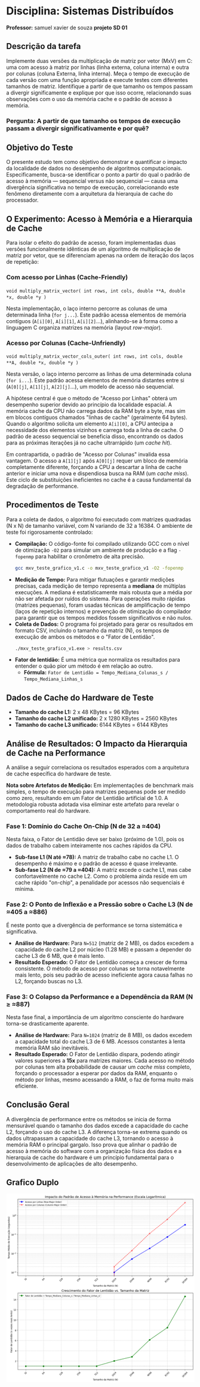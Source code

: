 # Disciplina: Sistemas Distribuídos
**Professor:** samuel xavier de souza
**projeto SD 01**

## Descrição da tarefa
Implemente duas versões da multiplicação de matriz por vetor (MxV) em C: uma com acesso à matriz por linhas (linha externa, coluna interna) e outra por colunas (coluna Externa, linha interna). Meça o tempo de execução de cada versão com uma função apropriada e execute testes com diferentes tamanhos de matriz. Identifique a partir de que tamanho os tempos passam a divergir significamente e explique por que isso ocorre, relacionando suas observações com o uso da memória cache e o padrão de acesso à memória.

### Pergunta: A partir de que tamanho os tempos de execução passam a divergir significativamente e por quê?

## Objetivo do Teste
O presente estudo tem como objetivo demonstrar e quantificar o impacto da localidade de dados no desempenho de algoritmos computacionais. Especificamente, busca-se identificar o ponto a partir do qual o padrão de acesso à memória — sequencial versus não sequencial — causa uma divergência significativa no tempo de execução, correlacionando este fenômeno diretamente com a arquitetura da hierarquia de cache do processador.

## O Experimento: Acesso à Memória e a Hierarquia de Cache
Para isolar o efeito do padrão de acesso, foram implementadas duas versões funcionalmente idênticas de um algoritmo de multiplicação de matriz por vetor, que se diferenciam apenas na ordem de iteração dos laços de repetição:

### Com acesso por Linhas (Cache-Friendly)
`void multiply_matrix_vector( int rows, int cols, double **A, double *x, double *y )`

Nesta implementação, o laço interno percorre as colunas de uma determinada linha (`for j...`). Este padrão acessa elementos de memória contíguos (`A[i][0]`, `A[i][1]`, `A[i][2]`...), alinhando-se à forma como a linguagem C organiza matrizes na memória (layout *row-major*).

### Acesso por Colunas (Cache-Unfriendly)
`void multiply_matrix_vector_cols_outer( int rows, int cols, double **A, double *x, double *y )`

Nesta versão, o laço interno percorre as linhas de uma determinada coluna (`for i...`). Este padrão acessa elementos de memória distantes entre si (`A[0][j]`, `A[1][j]`, `A[2][j]`...), um modelo de acesso não sequencial.

A hipótese central é que o método de "Acesso por Linhas" obterá um desempenho superior devido ao princípio da localidade espacial. A memória cache da CPU não carrega dados da RAM byte a byte, mas sim em blocos contíguos chamados "linhas de cache" (geralmente 64 bytes). Quando o algoritmo solicita um elemento `A[i][0]`, a CPU antecipa a necessidade dos elementos vizinhos e carrega toda a linha de cache. O padrão de acesso sequencial se beneficia disso, encontrando os dados para as próximas iterações já no cache ultrarrápido (um *cache hit*).

Em contrapartida, o padrão de "Acesso por Colunas" invalida essa vantagem. O acesso a `A[1][j]` após `A[0][j]` requer um bloco de memória completamente diferente, forçando a CPU a descartar a linha de cache anterior e iniciar uma nova e dispendiosa busca na RAM (um *cache miss*). Este ciclo de substituições ineficientes no cache é a causa fundamental da degradação de performance.

## Procedimentos de Teste
Para a coleta de dados, o algoritmo foi executado com matrizes quadradas (N x N) de tamanho variável, com N variando de 32 a 16384. O ambiente de teste foi rigorosamente controlado:

* **Compilação:** O código-fonte foi compilado utilizando GCC com o nível de otimização `-O2` para simular um ambiente de produção e a flag `-fopenmp` para habilitar o cronômetro de alta precisão.
    ```bash
    gcc mxv_teste_grafico_v1.c -o mxv_teste_grafico_v1 -O2 -fopenmp
    ```
* **Medição de Tempo:** Para mitigar flutuações e garantir medições precisas, cada medição de tempo representa a **mediana** de múltiplas execuções. A mediana é estatisticamente mais robusta que a média por não ser afetada por ruídos do sistema. Para operações muito rápidas (matrizes pequenas), foram usadas técnicas de amplificação de tempo (laços de repetição internos) e prevenção de otimização do compilador para garantir que os tempos medidos fossem significativos e não nulos.
* **Coleta de Dados:** O programa foi projetado para gerar os resultados em formato CSV, incluindo o tamanho da matriz (N), os tempos de execução de ambos os métodos e o "Fator de Lentidão".
    ```bash
    ./mxv_teste_grafico_v1.exe > results.csv
    ```
* **Fator de lentidão:** É uma métrica que normaliza os resultados para entender o quão pior um método é em relação ao outro.
    * **Fórmula:** `Fator de Lentidão = Tempo_Mediana_Colunas_s / Tempo_Mediana_Linhas_s`

## Dados de Cache do Hardware de Teste
* **Tamanho do cache L1:** 2 x 48 KBytes = 96 KBytes
* **Tamanho do cache L2 unificado:** 2 x 1280 KBytes = 2560 KBytes
* **Tamanho do cache L3 unificado:** 6144 KBytes = 6144 KBytes

## Análise de Resultados: O Impacto da Hierarquia de Cache na Performance
A análise a seguir correlaciona os resultados esperados com a arquitetura de cache específica do hardware de teste.

**Nota sobre Artefatos de Medição:** Em implementações de benchmark mais simples, o tempo de execução para matrizes pequenas pode ser medido como zero, resultando em um Fator de Lentidão artificial de 1.0. A metodologia robusta adotada visa eliminar este artefato para revelar o comportamento real do hardware.

### Fase 1: Domínio do Cache On-Chip (N de 32 a ≈404)
Nesta faixa, o Fator de Lentidão deve ser baixo (próximo de 1.0), pois os dados de trabalho cabem inteiramente nos caches rápidos da CPU.
* **Sub-fase L1 (N até ≈78):** A matriz de trabalho cabe no cache L1. O desempenho é máximo e o padrão de acesso é quase irrelevante.
* **Sub-fase L2 (N de ≈79 a ≈404):** A matriz excede o cache L1, mas cabe confortavelmente no cache L2. Como o problema ainda reside em um cache rápido "on-chip", a penalidade por acessos não sequenciais é mínima.

### Fase 2: O Ponto de Inflexão e a Pressão sobre o Cache L3 (N de ≈405 a ≈886)
É neste ponto que a divergência de performance se torna sistemática e significativa.
* **Análise de Hardware:** Para `N=512` (matriz de 2 MB), os dados excedem a capacidade do cache L2 por núcleo (1.28 MB) e passam a depender do cache L3 de 6 MB, que é mais lento.
* **Resultado Esperado:** O Fator de Lentidão começa a crescer de forma consistente. O método de acesso por colunas se torna notavelmente mais lento, pois seu padrão de acesso ineficiente agora causa falhas no L2, forçando buscas no L3.

### Fase 3: O Colapso da Performance e a Dependência da RAM (N ≥ ≈887)
Nesta fase final, a importância de um algoritmo consciente do hardware torna-se drasticamente aparente.
* **Análise de Hardware:** Para `N=1024` (matriz de 8 MB), os dados excedem a capacidade total do cache L3 de 6 MB. Acessos constantes à lenta memória RAM são inevitáveis.
* **Resultado Esperado:** O Fator de Lentidão dispara, podendo atingir valores superiores a **15x** para matrizes maiores. Cada acesso no método por colunas tem alta probabilidade de causar um *cache miss* completo, forçando o processador a esperar por dados da RAM, enquanto o método por linhas, mesmo acessando a RAM, o faz de forma muito mais eficiente.

## Conclusão Geral
A divergência de performance entre os métodos se inicia de forma mensurável quando o tamanho dos dados excede a capacidade do cache L2, forçando o uso do cache L3. A diferença torna-se extrema quando os dados ultrapassam a capacidade do cache L3, tornando o acesso à memória RAM o principal gargalo. Isso prova que alinhar o padrão de acesso à memória do software com a organização física dos dados e a hierarquia de cache do hardware é um princípio fundamental para o desenvolvimento de aplicações de alto desempenho.

## Grafico Duplo

![Gráfico de Performance em Escala Logarítmica e Gráfico do Fator de Lentidão vs. Tamanho da Matriz](duplografico.png)
